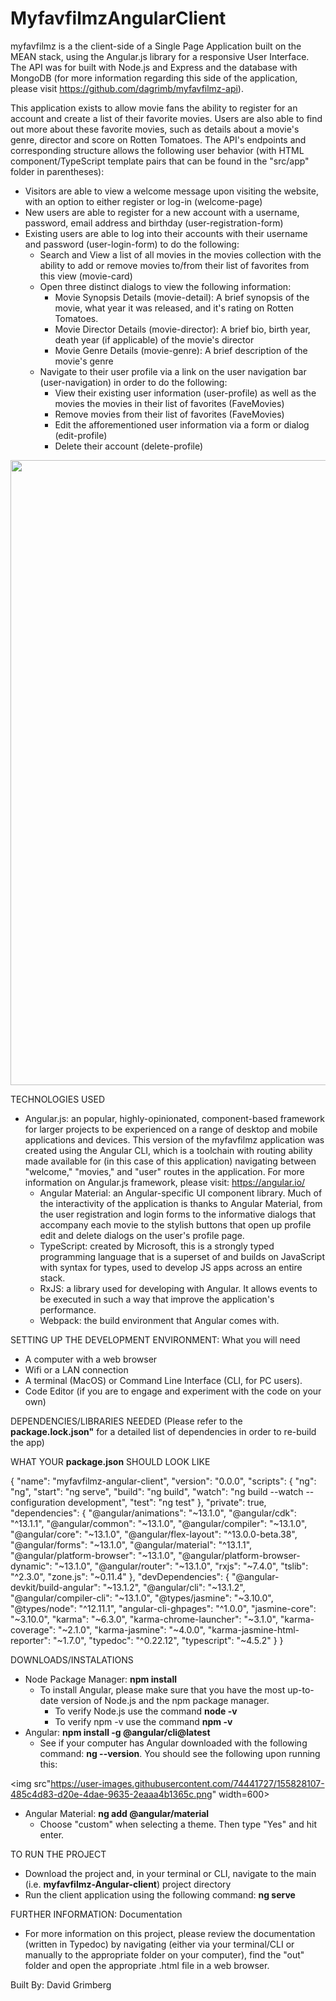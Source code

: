 # MyfavfilmzAngularClient

myfavfilmz is a the client-side of a Single Page Application built on the MEAN stack, using the Angular.js library for a responsive User Interface. The API was for built with Node.js and Express and the database with MongoDB (for more information regarding this side of the application, please visit https://github.com/dagrimb/myfavfilmz-api).

This application exists to allow movie fans the ability to register for an account and create a list of their favorite movies. Users are also able to find out more about these favorite movies, such as details about a movie's genre, director and score on Rotten Tomatoes. The API's endpoints and corresponding structure allows the following user behavior (with HTML component/TypeScript template pairs that can be found in the "src/app" folder in parentheses):
  * Visitors are able to view a welcome message upon visiting the website, with an option to either register or log-in (welcome-page)
  * New users are able to register for a new account with a username, password, email address and birthday (user-registration-form)
  * Existing users are able to log into their accounts with their username and password (user-login-form) to do the following: 
    * Search and View a list of all movies in the movies collection with the ability to add or remove movies to/from their list of favorites from this view (movie-card)
    * Open three distinct dialogs to view the following information:
      * Movie Synopsis Details (movie-detail): A brief synopsis of the movie, what year it was released, and it's rating on Rotten Tomatoes.
      * Movie Director Details (movie-director): A brief bio, birth year, death year (if applicable) of the movie's director
      * Movie Genre Details (movie-genre): A brief description of the movie's genre
    * Navigate to their user profile via a link on the user navigation bar (user-navigation) in order to do the following:
      * View their existing user information (user-profile) as well as the movies the movies in their list of favorites (FaveMovies)
      * Remove movies from their list of favorites (FaveMovies)
      * Edit the afforementioned user information via a form or dialog (edit-profile)
      * Delete their account (delete-profile)

<img src="https://user-images.githubusercontent.com/74441727/155824382-70b0cb4c-b798-46f7-88f4-593543e31cba.png" width=1000>

TECHNOLOGIES USED
* Angular.js: an popular, highly-opinionated, component-based framework for larger projects to be experienced on a range of desktop and mobile applications and devices. This version of the myfavfilmz application was created using the Angular CLI, which is a toolchain with routing ability made available for (in this case of this application) navigating between "welcome," "movies," and "user" routes in the application. For more information on Angular.js framework, please visit: https://angular.io/
  * Angular Material: an Angular-specific UI component library. Much of the interactivity of the application is thanks to Angular Material, from the user registration and login forms to the informative dialogs that accompany each movie to the stylish buttons that open up profile edit and delete dialogs on the user's profile page.
  * TypeScript: created by Microsoft, this is a strongly typed programming language that is a superset of and builds on JavaScript with syntax for types, used to develop JS apps across an entire stack.
  * RxJS: a library used for developing with Angular. It allows events to be executed in such a way that improve the application's performance.
  * Webpack: the build environment that Angular comes with.
 
SETTING UP THE DEVELOPMENT ENVIRONMENT: What you will need
* A computer with a web browser 
* Wifi or a LAN connection
* A terminal (MacOS) or Command Line Interface (CLI, for PC users).
* Code Editor (if you are to engage and experiment with the code on your own)

DEPENDENCIES/LIBRARIES NEEDED (Please refer to the **package.lock.json"** for a detailed list of dependencies in order to re-build the app)

WHAT YOUR **package.json** SHOULD LOOK LIKE

{
  "name": "myfavfilmz-angular-client",
  "version": "0.0.0",
  "scripts": {
    "ng": "ng",
    "start": "ng serve",
    "build": "ng build",
    "watch": "ng build --watch --configuration development",
    "test": "ng test"
  },
  "private": true,
  "dependencies": {
    "@angular/animations": "~13.1.0",
    "@angular/cdk": "^13.1.1",
    "@angular/common": "~13.1.0",
    "@angular/compiler": "~13.1.0",
    "@angular/core": "~13.1.0",
    "@angular/flex-layout": "^13.0.0-beta.38",
    "@angular/forms": "~13.1.0",
    "@angular/material": "^13.1.1",
    "@angular/platform-browser": "~13.1.0",
    "@angular/platform-browser-dynamic": "~13.1.0",
    "@angular/router": "~13.1.0",
    "rxjs": "~7.4.0",
    "tslib": "^2.3.0",
    "zone.js": "~0.11.4"
  },
  "devDependencies": {
    "@angular-devkit/build-angular": "~13.1.2",
    "@angular/cli": "~13.1.2",
    "@angular/compiler-cli": "~13.1.0",
    "@types/jasmine": "~3.10.0",
    "@types/node": "^12.11.1",
    "angular-cli-ghpages": "^1.0.0",
    "jasmine-core": "~3.10.0",
    "karma": "~6.3.0",
    "karma-chrome-launcher": "~3.1.0",
    "karma-coverage": "~2.1.0",
    "karma-jasmine": "~4.0.0",
    "karma-jasmine-html-reporter": "~1.7.0",
    "typedoc": "^0.22.12",
    "typescript": "~4.5.2"
  }
}

DOWNLOADS/INSTALATIONS
* Node Package Manager: **npm install**
  * To install Angular, please make sure that you have the most up-to-date version of Node.js and the npm package manager.
    * To verify Node.js use the command **node -v**
    * To verify npm -v use the command **npm -v**
* Angular: **npm install -g @angular/cli@latest**
  * See if your computer has Angular downloaded with the following command: **ng --version**. You should see the following upon running this:
 
<img src"https://user-images.githubusercontent.com/74441727/155828107-485c4d83-d20e-4dae-9635-2eaaa4b1365c.png" width=600>

* Angular Material: **ng add @angular/material**
  * Choose "custom" when selecting a theme. Then type "Yes" and hit enter.


TO RUN THE PROJECT
* Download the project and, in your terminal or CLI, navigate to the main (i.e. **myfavfilmz-Angular-client**) project directory
* Run the client application using the following command: **ng serve**

FURTHER INFORMATION: Documentation
* For more information on this project, please review the documentation (written in Typedoc) by navigating (either via your terminal/CLI or manually to the appropriate folder on your computer), find the "out" folder and open the appropriate .html file in a web browser.

Built By: David Grimberg

